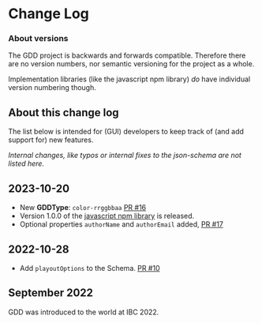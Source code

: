 # Change Log

### About versions

The GDD project is backwards and forwards compatible.
Therefore there are no version numbers, nor semantic versioning for the project as a whole.

Implementation libraries (like the javascript npm library) _do_ have individual version numbering though.


## About this change log

The list below is intended for (GUI) developers to keep track of (and add support for) new features.

_Internal changes, like typos or internal fixes to the json-schema are not listed here._


## 2023-10-20

* New **GDDType**: `color-rrggbbaa` [PR #16](https://github.com/SuperFlyTV/GraphicsDataDefinition/pull/16)
* Version 1.0.0 of the [javascript npm library](https://www.npmjs.com/package/graphics-data-definition) is released.
* Optional properties `authorName` and `authorEmail` added, [PR #17](https://github.com/SuperFlyTV/GraphicsDataDefinition/pull/17)

## 2022-10-28

* Add `playoutOptions` to the Schema. [PR #10](https://github.com/SuperFlyTV/GraphicsDataDefinition/pull/10)

## September 2022

GDD was introduced to the world at IBC 2022.
